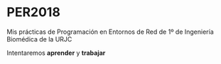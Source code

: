 # PER2018
Mis prácticas de Programación en Entornos de Red de 1º de Ingeniería Biomédica de la URJC

Intentaremos **aprender** y **trabajar**
